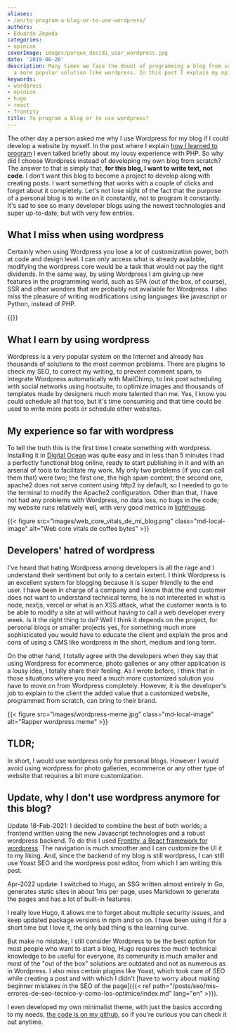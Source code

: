 ```yaml
---
aliases:
- /en/to-program-a-blog-or-to-use-wordpress/
authors:
- Eduardo Zepeda
categories:
- opinion
coverImage: images/porque_decidi_usar_wordpress.jpg
date: '2019-06-26'
description: Many times we face the doubt of programming a blog from scratch or using
  a more popular solution like wordpress. In this post I explain my opinion.
keywords:
- wordpress
- opinion
- hugo
- react
- frontity
title: To program a blog or to use wordpress?
---
```


The other day a person asked me why I use Wordpress for my blog if I could develop a website by myself. In the post where I explain [how I learned to program](/en/opinion/hello-world-how-did-i-learn-to-code/) I even talked briefly about my lousy experience with PHP. So why did I choose Wordpress instead of developing my own blog from scratch? The answer to that is simply that, **for this blog, I want to write text, not code**. I don't want this blog to become a project to develop along with creating posts. I want something that works with a couple of clicks and forget about it completely. Let's not lose sight of the fact that the purpose of a personal blog is to write on it constantly, not to program it constantly. It's sad to see so many developer blogs using the newest technologies and super up-to-date, but with very few entries.

## What I miss when using wordpress

Certainly when using Wordpress you lose a lot of customization power, both at code and design level. I can only access what is already available, modifying the wordpress core would be a task that would not pay the right dividends. In the same way, by using Wordpress I am giving up new features in the programming world, such as SPA (out of the box, of course), SSR and other wonders that are probably not available for Wordpress. I also miss the pleasure of writing modifications using languages like javascript or Python, instead of PHP.

{{<ad>}}

## What I earn by using wordpress

Wordpress is a very popular system on the Internet and already has thousands of solutions to the most common problems. There are plugins to check my SEO, to correct my writing, to prevent comment spam, to integrate Wordpress automatically with MailChimp, to link post scheduling with social networks using hootsuite, to optimize images and thousands of templates made by designers much more talented than me. Yes, I know you could schedule all that too, but it's time consuming and that time could be used to write more posts or schedule other websites.

## My experience so far with wordpress

To tell the truth this is the first time I create something with wordpress. Installing it in [Digital Ocean](/en/software-architecture/digital-ocean-analysis-and-my-experience-as-a-user/) was quite easy and in less than 5 minutes I had a perfectly functional blog online, ready to start publishing in it and with an arsenal of tools to facilitate my work. My only two problems (if you can call them that) were two; the first one, the high spam content; the second one, apache2 does not serve content using http2 by default, so I needed to go to the terminal to modify the Apache2 configuration. Other than that, I have not had any problems with Wordpress, no data loss, no bugs in the code; my website runs relatively well, with very good metrics in [lighthouse](https://web.dev#?).

{{< figure src="images/web_core_vitals_de_mi_blog.png" class="md-local-image" alt="Web core vitals de coffee bytes" >}}

## Developers' hatred of wordpress

I've heard that hating Wordpress among developers is all the rage and I understand their sentiment but only to a certain extent. I think Wordpress is an excellent system for blogging because it is super friendly to the end user. I have been in charge of a company and I know that the end customer does not want to understand technical terms, he is not interested in what is node, nextjs, vercel or what is an XSS attack, what the customer wants is to be able to modify a site at will without having to call a web developer every week. Is it the right thing to do? Well I think it depends on the project, for personal blogs or smaller projects yes, for something much more sophisticated you would have to educate the client and explain the pros and cons of using a CMS like wordpress in the short, medium and long term.

On the other hand, I totally agree with the developers when they say that using Wordpress for ecommerce, photo galleries or any other application is a lousy idea, I totally share their feeling. As I wrote before, I think that in those situations where you need a much more customized solution you have to move on from Wordpress completely. However, it is the developer's job to explain to the client the added value that a customized website, programmed from scratch, can bring to their brand.

{{< figure src="images/wordpress-meme.jpg" class="md-local-image" alt="Rapper wordpress meme" >}}

## TLDR;

In short, I would use wordpress only for personal blogs. However I would avoid using wordpress for photo galleries, ecommerce or any other type of website that requires a bit more customization.

## Update, why I don't use wordpress anymore for this blog?

Update 18-Feb-2021: I decided to combine the best of both worlds; a frontend written using the new Javascript technologies and a robust wordpress backend. To do this I used [Frontity, a React framework for wordpress](https://frontity.org/#?). The navigation is much smoother and I can customize the UI it to my liking. And, since the backend of my blog is still wordpress, I can still use Yoast SEO and the wordpress post editor, from which I am writing this post.

Apr-2022 update: I switched to Hugo, an SSG written almost entirely in Go, generates static sites in about 1ms per page, uses Markdown to generate the pages and has a lot of built-in features.

I really love Hugo, it allows me to forget about multiple security issues, and keep updated package versions in npm and so on. I have been using it for a short time but I love it, the only bad thing is the learning curve. 

But make no mistake, I still consider Wordpress to be the best option for most people who want to start a blog, Hugo requires too much technical knowledge to be useful for everyone, its community is much smaller and most of the "out of the box" solutions are outdated and not as numerous as in Wordpress. I also miss certain plugins like Yoast, which took care of SEO while creating a post and with which I didn't [have to worry about making beginner mistakes in the SEO of the page]({{< ref path="/posts/seo/mis-errores-de-seo-tecnico-y-como-los-optimice/index.md" lang="en" >}}).

I even developed my own minimalist theme, with just the basics according to my needs, [the code is on my github](https://github.com/EduardoZepeda/hugo-theme-latte#?), so if you're curious you can check it out anytime.